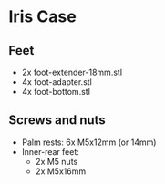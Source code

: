 # Iris Case

## Feet

- 2x foot-extender-18mm.stl
- 4x foot-adapter.stl
- 4x foot-bottom.stl

## Screws and nuts

- Palm rests: 6x M5x12mm (or 14mm)
- Inner-rear feet:
  - 2x M5 nuts
  - 2x M5x16mm
